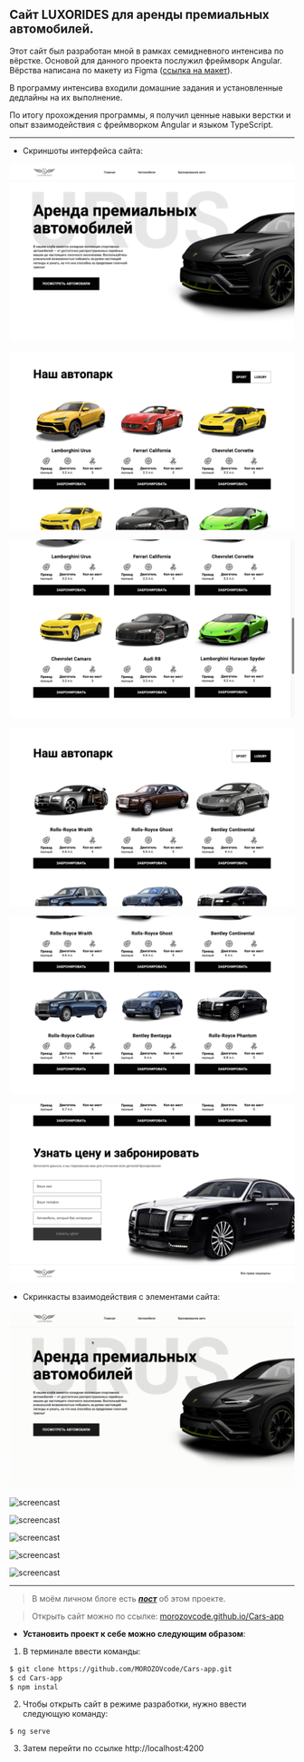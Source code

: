 ## Сайт LUXORIDES для аренды премиальных автомобилей.

Этот сайт был разработан мной в рамках семидневного интенсива по вёрстке. Основой для данного проекта послужил фреймворк Angular. Вёрства написана по макету из Figma ([ссылка на макет](https://www.figma.com/file/Ti6JoXstsk9S9gA4WTBExj/frontend-intensive?type=design&node-id=1-6&t=ULtz46TWpzbuCcTV-0)).

В программу интенсива входили домашние задания и установленные дедлайны на их выполнение.

По итогу прохождения программы, я получил ценные навыки верстки и опыт взаимодействия с фреймворком Angular и языком TypeScript.

---

- Скриншоты интерфейса сайта:

![screenshot](https://github.com/MOROZOVcode/Cars-app/blob/main/forReade/Cars-app1.png)

![screenshot](https://github.com/MOROZOVcode/Cars-app/blob/main/forReade/Cars-app2.png)

![screenshot](https://github.com/MOROZOVcode/Cars-app/blob/main/forReade/Cars-app3.png)

![screenshot](https://github.com/MOROZOVcode/Cars-app/blob/main/forReade/Cars-app4.png)

![screenshot](https://github.com/MOROZOVcode/Cars-app/blob/main/forReade/Cars-app5.png)

![screenshot](https://github.com/MOROZOVcode/Cars-app/blob/main/forReade/Cars-app6.png)

- Скринкасты взаимодействия с элементами сайта:

![screencast](https://github.com/MOROZOVcode/Cars-app/blob/main/forReade/Cars-app1.gif)

![screencast](https://github.com/MOROZOVcode/Cars-app/blob/main/forReade/Cars-app2.gif)

![screencast](https://github.com/MOROZOVcode/Cars-app/blob/main/forReade/Cars-app3.gif)

![screencast](https://github.com/MOROZOVcode/Cars-app/blob/main/forReade/Cars-app4.gif)

![screencast](https://github.com/MOROZOVcode/Cars-app/blob/main/forReade/Cars-app5.gif)

![screencast](https://github.com/MOROZOVcode/Cars-app/blob/main/forReade/Cars-app6.gif)

---

> В моём личном блоге есть [_**пост**_](https://t.me/morozov_code/63) об этом проекте.

> Открыть сайт можно по ссылке: [morozovcode.github.io/Cars-app](https://morozovcode.github.io/Cars-app/)

- **Установить проект к себе можно следующим образом**:

1. В терминале ввести команды:

```
$ git clone https://github.com/MOROZOVcode/Cars-app.git
$ cd Cars-app
$ npm instal
```

2. Чтобы открыть сайт в режиме разработки, нужно ввести следующую команду:

```
$ ng serve
```

3. Затем перейти по ссылке http://localhost:4200
